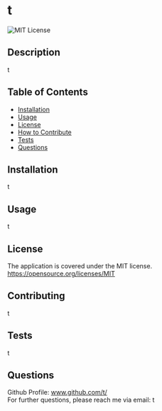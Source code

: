 # t

![MIT License](https://img.shields.io/badge/license-MIT-green)

## Description

t

## Table of Contents

- [Installation](#installation)
- [Usage](#usage)
- [License](#license)
- [How to Contribute](#contributing)
- [Tests](#tests)
- [Questions](#questions)

## Installation

t

## Usage

t

## License

The application is covered under the MIT license.  
 https://opensource.org/licenses/MIT 

## Contributing

t

## Tests

t

## Questions

Github Profile: www.github.com/t/  
For further questions, please reach me via email: t